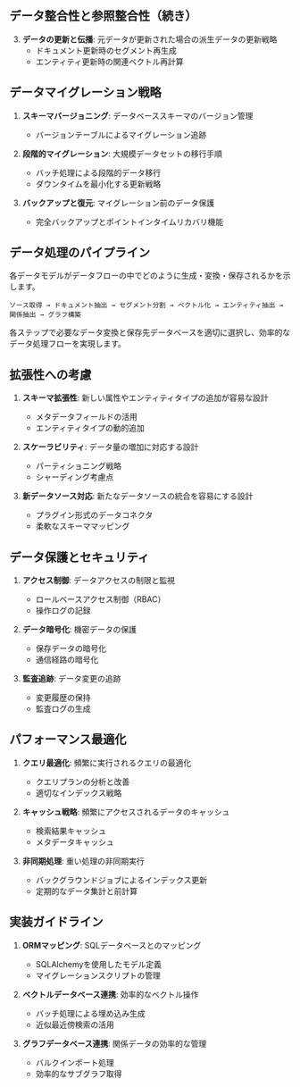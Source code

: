 ## データ整合性と参照整合性（続き）

3. **データの更新と伝播**: 元データが更新された場合の派生データの更新戦略
   - ドキュメント更新時のセグメント再生成
   - エンティティ更新時の関連ベクトル再計算

## データマイグレーション戦略

1. **スキーマバージョニング**: データベーススキーマのバージョン管理
   - バージョンテーブルによるマイグレーション追跡

2. **段階的マイグレーション**: 大規模データセットの移行手順
   - バッチ処理による段階的データ移行
   - ダウンタイムを最小化する更新戦略

3. **バックアップと復元**: マイグレーション前のデータ保護
   - 完全バックアップとポイントインタイムリカバリ機能

## データ処理のパイプライン

各データモデルがデータフローの中でどのように生成・変換・保存されるかを示します。

```
ソース取得 → ドキュメント抽出 → セグメント分割 → ベクトル化 → エンティティ抽出 → 関係抽出 → グラフ構築
```

各ステップで必要なデータ変換と保存先データベースを適切に選択し、効率的なデータ処理フローを実現します。

## 拡張性への考慮

1. **スキーマ拡張性**: 新しい属性やエンティティタイプの追加が容易な設計
   - メタデータフィールドの活用
   - エンティティタイプの動的追加

2. **スケーラビリティ**: データ量の増加に対応する設計
   - パーティショニング戦略
   - シャーディング考慮点

3. **新データソース対応**: 新たなデータソースの統合を容易にする設計
   - プラグイン形式のデータコネクタ
   - 柔軟なスキーママッピング

## データ保護とセキュリティ

1. **アクセス制御**: データアクセスの制限と監視
   - ロールベースアクセス制御（RBAC）
   - 操作ログの記録

2. **データ暗号化**: 機密データの保護
   - 保存データの暗号化
   - 通信経路の暗号化

3. **監査追跡**: データ変更の追跡
   - 変更履歴の保持
   - 監査ログの生成

## パフォーマンス最適化

1. **クエリ最適化**: 頻繁に実行されるクエリの最適化
   - クエリプランの分析と改善
   - 適切なインデックス戦略

2. **キャッシュ戦略**: 頻繁にアクセスされるデータのキャッシュ
   - 検索結果キャッシュ
   - メタデータキャッシュ

3. **非同期処理**: 重い処理の非同期実行
   - バックグラウンドジョブによるインデックス更新
   - 定期的なデータ集計と前計算

## 実装ガイドライン

1. **ORMマッピング**: SQLデータベースとのマッピング
   - SQLAlchemyを使用したモデル定義
   - マイグレーションスクリプトの管理

2. **ベクトルデータベース連携**: 効率的なベクトル操作
   - バッチ処理による埋め込み生成
   - 近似最近傍検索の活用

3. **グラフデータベース連携**: 関係データの効率的な管理
   - バルクインポート処理
   - 効率的なサブグラフ取得
